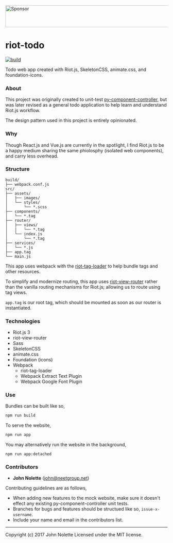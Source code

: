 <a target='_blank' rel='nofollow' href='https://app.codesponsor.io/link/ymhxqZ47jLBFuVrU2iywqLGC/neetjn/riot-todo'>
  <img alt='Sponsor' width='888' height='68' src='https://app.codesponsor.io/embed/ymhxqZ47jLBFuVrU2iywqLGC/neetjn/riot-todo.svg' />
</a>

# riot-todo

[![build](https://travis-ci.org/neetjn/riot-todo.svg?branch=master)](https://travis-ci.org/neetjn/riot-todo)

Todo web app created with Riot.js, SkeletonCSS, animate.css, and foundation-icons.

### About

This project was originally created to unit-test [py-component-controller](https://github.com/neetjn/py-component-controller), but was later revised as a general todo application to help learn and understand Riot.js workflow.

The design pattern used in this project is entirely opinionated.

### Why

Though React.js and Vue.js are currently in the spotlight, I find Riot.js to be a happy medium sharing the same phiolosphy (isolated web components), and carry less overhead.

### Structure

```
build/
├── webpack.conf.js
src/
├── assets/
│   ├── images/
│   └── styles/
│       └── *.scss
├── components/
│   └── *.tag
├── router/
│   ├── views/
│   |   └── *.tag
│   └── index.js
│       └── *.tag
├── services/
│   └── *.js
├── app.tag
└── main.js
```

This app uses webpack with the [riot-tag-loader](https://github.com/riot/tag-loader) to help bundle tags and other resources.

To simplify and modernize routing, this app uses [riot-view-router]() rather than the vanilla routing mechanisms for Riot.js; allowing us to route using tag views.

`app.tag` is our root tag, which should be mounted as soon as our router is instantiated.

### Technologies

* Riot.js 3
* riot-view-router
* Sass
* SkeletonCSS
* animate.css
* Foundation (icons)
* Webpack
  * riot-tag-loader
  * Webpack Extract Text Plugin
  * Webpack Google Font Plugin 

### Use

Bundles can be built like so,

```bash
npm run build
``` 

To serve the website,

```bash
npm run app
```

You may alternatively run the website in the background,

```
npm run app:detached
```

### Contributors

* **John Nolette** (john@neetgroup.net)

Contributing guidelines are as follows,

* When adding new features to the mock website, make sure it doesn't effect any existing py-component-controller unit tests.
* Branches for bugs and features should be structued like so, `issue-x-username`.
* Include your name and email in the contributors list.

---
Copyright (c) 2017 John Nolette Licensed under the MIT license.
